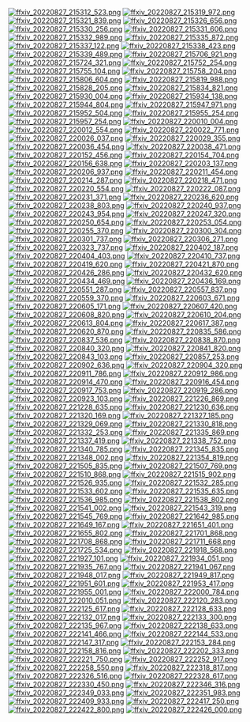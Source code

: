 [![ffxiv_20220827_215312_523.png](./image_e_thumb/ffxiv_20220827_215312_523.png.thumb.jpg)](./image_e/ffxiv_20220827_215312_523.png) 
[![ffxiv_20220827_215319_972.png](./image_e_thumb/ffxiv_20220827_215319_972.png.thumb.jpg)](./image_e/ffxiv_20220827_215319_972.png) 
[![ffxiv_20220827_215321_839.png](./image_e_thumb/ffxiv_20220827_215321_839.png.thumb.jpg)](./image_e/ffxiv_20220827_215321_839.png) 
[![ffxiv_20220827_215326_656.png](./image_e_thumb/ffxiv_20220827_215326_656.png.thumb.jpg)](./image_e/ffxiv_20220827_215326_656.png) 
[![ffxiv_20220827_215330_256.png](./image_e_thumb/ffxiv_20220827_215330_256.png.thumb.jpg)](./image_e/ffxiv_20220827_215330_256.png) 
[![ffxiv_20220827_215331_606.png](./image_e_thumb/ffxiv_20220827_215331_606.png.thumb.jpg)](./image_e/ffxiv_20220827_215331_606.png) 
[![ffxiv_20220827_215332_989.png](./image_e_thumb/ffxiv_20220827_215332_989.png.thumb.jpg)](./image_e/ffxiv_20220827_215332_989.png) 
[![ffxiv_20220827_215335_872.png](./image_e_thumb/ffxiv_20220827_215335_872.png.thumb.jpg)](./image_e/ffxiv_20220827_215335_872.png) 
[![ffxiv_20220827_215337_122.png](./image_e_thumb/ffxiv_20220827_215337_122.png.thumb.jpg)](./image_e/ffxiv_20220827_215337_122.png) 
[![ffxiv_20220827_215338_423.png](./image_e_thumb/ffxiv_20220827_215338_423.png.thumb.jpg)](./image_e/ffxiv_20220827_215338_423.png) 
[![ffxiv_20220827_215339_489.png](./image_e_thumb/ffxiv_20220827_215339_489.png.thumb.jpg)](./image_e/ffxiv_20220827_215339_489.png) 
[![ffxiv_20220827_215706_921.png](./image_e_thumb/ffxiv_20220827_215706_921.png.thumb.jpg)](./image_e/ffxiv_20220827_215706_921.png) 
[![ffxiv_20220827_215724_321.png](./image_e_thumb/ffxiv_20220827_215724_321.png.thumb.jpg)](./image_e/ffxiv_20220827_215724_321.png) 
[![ffxiv_20220827_215752_254.png](./image_e_thumb/ffxiv_20220827_215752_254.png.thumb.jpg)](./image_e/ffxiv_20220827_215752_254.png) 
[![ffxiv_20220827_215755_104.png](./image_e_thumb/ffxiv_20220827_215755_104.png.thumb.jpg)](./image_e/ffxiv_20220827_215755_104.png) 
[![ffxiv_20220827_215758_204.png](./image_e_thumb/ffxiv_20220827_215758_204.png.thumb.jpg)](./image_e/ffxiv_20220827_215758_204.png) 
[![ffxiv_20220827_215806_604.png](./image_e_thumb/ffxiv_20220827_215806_604.png.thumb.jpg)](./image_e/ffxiv_20220827_215806_604.png) 
[![ffxiv_20220827_215819_988.png](./image_e_thumb/ffxiv_20220827_215819_988.png.thumb.jpg)](./image_e/ffxiv_20220827_215819_988.png) 
[![ffxiv_20220827_215828_205.png](./image_e_thumb/ffxiv_20220827_215828_205.png.thumb.jpg)](./image_e/ffxiv_20220827_215828_205.png) 
[![ffxiv_20220827_215834_821.png](./image_e_thumb/ffxiv_20220827_215834_821.png.thumb.jpg)](./image_e/ffxiv_20220827_215834_821.png) 
[![ffxiv_20220827_215930_004.png](./image_e_thumb/ffxiv_20220827_215930_004.png.thumb.jpg)](./image_e/ffxiv_20220827_215930_004.png) 
[![ffxiv_20220827_215934_138.png](./image_e_thumb/ffxiv_20220827_215934_138.png.thumb.jpg)](./image_e/ffxiv_20220827_215934_138.png) 
[![ffxiv_20220827_215944_804.png](./image_e_thumb/ffxiv_20220827_215944_804.png.thumb.jpg)](./image_e/ffxiv_20220827_215944_804.png) 
[![ffxiv_20220827_215947_971.png](./image_e_thumb/ffxiv_20220827_215947_971.png.thumb.jpg)](./image_e/ffxiv_20220827_215947_971.png) 
[![ffxiv_20220827_215952_504.png](./image_e_thumb/ffxiv_20220827_215952_504.png.thumb.jpg)](./image_e/ffxiv_20220827_215952_504.png) 
[![ffxiv_20220827_215955_254.png](./image_e_thumb/ffxiv_20220827_215955_254.png.thumb.jpg)](./image_e/ffxiv_20220827_215955_254.png) 
[![ffxiv_20220827_215957_254.png](./image_e_thumb/ffxiv_20220827_215957_254.png.thumb.jpg)](./image_e/ffxiv_20220827_215957_254.png) 
[![ffxiv_20220827_220010_004.png](./image_e_thumb/ffxiv_20220827_220010_004.png.thumb.jpg)](./image_e/ffxiv_20220827_220010_004.png) 
[![ffxiv_20220827_220012_554.png](./image_e_thumb/ffxiv_20220827_220012_554.png.thumb.jpg)](./image_e/ffxiv_20220827_220012_554.png) 
[![ffxiv_20220827_220022_771.png](./image_e_thumb/ffxiv_20220827_220022_771.png.thumb.jpg)](./image_e/ffxiv_20220827_220022_771.png) 
[![ffxiv_20220827_220026_037.png](./image_e_thumb/ffxiv_20220827_220026_037.png.thumb.jpg)](./image_e/ffxiv_20220827_220026_037.png) 
[![ffxiv_20220827_220029_355.png](./image_e_thumb/ffxiv_20220827_220029_355.png.thumb.jpg)](./image_e/ffxiv_20220827_220029_355.png) 
[![ffxiv_20220827_220036_454.png](./image_e_thumb/ffxiv_20220827_220036_454.png.thumb.jpg)](./image_e/ffxiv_20220827_220036_454.png) 
[![ffxiv_20220827_220038_471.png](./image_e_thumb/ffxiv_20220827_220038_471.png.thumb.jpg)](./image_e/ffxiv_20220827_220038_471.png) 
[![ffxiv_20220827_220152_456.png](./image_e_thumb/ffxiv_20220827_220152_456.png.thumb.jpg)](./image_e/ffxiv_20220827_220152_456.png) 
[![ffxiv_20220827_220154_704.png](./image_e_thumb/ffxiv_20220827_220154_704.png.thumb.jpg)](./image_e/ffxiv_20220827_220154_704.png) 
[![ffxiv_20220827_220156_638.png](./image_e_thumb/ffxiv_20220827_220156_638.png.thumb.jpg)](./image_e/ffxiv_20220827_220156_638.png) 
[![ffxiv_20220827_220203_137.png](./image_e_thumb/ffxiv_20220827_220203_137.png.thumb.jpg)](./image_e/ffxiv_20220827_220203_137.png) 
[![ffxiv_20220827_220206_937.png](./image_e_thumb/ffxiv_20220827_220206_937.png.thumb.jpg)](./image_e/ffxiv_20220827_220206_937.png) 
[![ffxiv_20220827_220211_454.png](./image_e_thumb/ffxiv_20220827_220211_454.png.thumb.jpg)](./image_e/ffxiv_20220827_220211_454.png) 
[![ffxiv_20220827_220214_287.png](./image_e_thumb/ffxiv_20220827_220214_287.png.thumb.jpg)](./image_e/ffxiv_20220827_220214_287.png) 
[![ffxiv_20220827_220218_471.png](./image_e_thumb/ffxiv_20220827_220218_471.png.thumb.jpg)](./image_e/ffxiv_20220827_220218_471.png) 
[![ffxiv_20220827_220220_554.png](./image_e_thumb/ffxiv_20220827_220220_554.png.thumb.jpg)](./image_e/ffxiv_20220827_220220_554.png) 
[![ffxiv_20220827_220222_087.png](./image_e_thumb/ffxiv_20220827_220222_087.png.thumb.jpg)](./image_e/ffxiv_20220827_220222_087.png) 
[![ffxiv_20220827_220231_371.png](./image_e_thumb/ffxiv_20220827_220231_371.png.thumb.jpg)](./image_e/ffxiv_20220827_220231_371.png) 
[![ffxiv_20220827_220236_620.png](./image_e_thumb/ffxiv_20220827_220236_620.png.thumb.jpg)](./image_e/ffxiv_20220827_220236_620.png) 
[![ffxiv_20220827_220238_803.png](./image_e_thumb/ffxiv_20220827_220238_803.png.thumb.jpg)](./image_e/ffxiv_20220827_220238_803.png) 
[![ffxiv_20220827_220240_937.png](./image_e_thumb/ffxiv_20220827_220240_937.png.thumb.jpg)](./image_e/ffxiv_20220827_220240_937.png) 
[![ffxiv_20220827_220243_954.png](./image_e_thumb/ffxiv_20220827_220243_954.png.thumb.jpg)](./image_e/ffxiv_20220827_220243_954.png) 
[![ffxiv_20220827_220247_320.png](./image_e_thumb/ffxiv_20220827_220247_320.png.thumb.jpg)](./image_e/ffxiv_20220827_220247_320.png) 
[![ffxiv_20220827_220250_654.png](./image_e_thumb/ffxiv_20220827_220250_654.png.thumb.jpg)](./image_e/ffxiv_20220827_220250_654.png) 
[![ffxiv_20220827_220253_054.png](./image_e_thumb/ffxiv_20220827_220253_054.png.thumb.jpg)](./image_e/ffxiv_20220827_220253_054.png) 
[![ffxiv_20220827_220255_370.png](./image_e_thumb/ffxiv_20220827_220255_370.png.thumb.jpg)](./image_e/ffxiv_20220827_220255_370.png) 
[![ffxiv_20220827_220300_304.png](./image_e_thumb/ffxiv_20220827_220300_304.png.thumb.jpg)](./image_e/ffxiv_20220827_220300_304.png) 
[![ffxiv_20220827_220301_737.png](./image_e_thumb/ffxiv_20220827_220301_737.png.thumb.jpg)](./image_e/ffxiv_20220827_220301_737.png) 
[![ffxiv_20220827_220306_271.png](./image_e_thumb/ffxiv_20220827_220306_271.png.thumb.jpg)](./image_e/ffxiv_20220827_220306_271.png) 
[![ffxiv_20220827_220323_737.png](./image_e_thumb/ffxiv_20220827_220323_737.png.thumb.jpg)](./image_e/ffxiv_20220827_220323_737.png) 
[![ffxiv_20220827_220402_187.png](./image_e_thumb/ffxiv_20220827_220402_187.png.thumb.jpg)](./image_e/ffxiv_20220827_220402_187.png) 
[![ffxiv_20220827_220404_403.png](./image_e_thumb/ffxiv_20220827_220404_403.png.thumb.jpg)](./image_e/ffxiv_20220827_220404_403.png) 
[![ffxiv_20220827_220410_737.png](./image_e_thumb/ffxiv_20220827_220410_737.png.thumb.jpg)](./image_e/ffxiv_20220827_220410_737.png) 
[![ffxiv_20220827_220419_620.png](./image_e_thumb/ffxiv_20220827_220419_620.png.thumb.jpg)](./image_e/ffxiv_20220827_220419_620.png) 
[![ffxiv_20220827_220421_870.png](./image_e_thumb/ffxiv_20220827_220421_870.png.thumb.jpg)](./image_e/ffxiv_20220827_220421_870.png) 
[![ffxiv_20220827_220426_286.png](./image_e_thumb/ffxiv_20220827_220426_286.png.thumb.jpg)](./image_e/ffxiv_20220827_220426_286.png) 
[![ffxiv_20220827_220432_620.png](./image_e_thumb/ffxiv_20220827_220432_620.png.thumb.jpg)](./image_e/ffxiv_20220827_220432_620.png) 
[![ffxiv_20220827_220434_469.png](./image_e_thumb/ffxiv_20220827_220434_469.png.thumb.jpg)](./image_e/ffxiv_20220827_220434_469.png) 
[![ffxiv_20220827_220436_169.png](./image_e_thumb/ffxiv_20220827_220436_169.png.thumb.jpg)](./image_e/ffxiv_20220827_220436_169.png) 
[![ffxiv_20220827_220551_287.png](./image_e_thumb/ffxiv_20220827_220551_287.png.thumb.jpg)](./image_e/ffxiv_20220827_220551_287.png) 
[![ffxiv_20220827_220557_837.png](./image_e_thumb/ffxiv_20220827_220557_837.png.thumb.jpg)](./image_e/ffxiv_20220827_220557_837.png) 
[![ffxiv_20220827_220559_370.png](./image_e_thumb/ffxiv_20220827_220559_370.png.thumb.jpg)](./image_e/ffxiv_20220827_220559_370.png) 
[![ffxiv_20220827_220603_671.png](./image_e_thumb/ffxiv_20220827_220603_671.png.thumb.jpg)](./image_e/ffxiv_20220827_220603_671.png) 
[![ffxiv_20220827_220605_171.png](./image_e_thumb/ffxiv_20220827_220605_171.png.thumb.jpg)](./image_e/ffxiv_20220827_220605_171.png) 
[![ffxiv_20220827_220607_420.png](./image_e_thumb/ffxiv_20220827_220607_420.png.thumb.jpg)](./image_e/ffxiv_20220827_220607_420.png) 
[![ffxiv_20220827_220608_820.png](./image_e_thumb/ffxiv_20220827_220608_820.png.thumb.jpg)](./image_e/ffxiv_20220827_220608_820.png) 
[![ffxiv_20220827_220610_204.png](./image_e_thumb/ffxiv_20220827_220610_204.png.thumb.jpg)](./image_e/ffxiv_20220827_220610_204.png) 
[![ffxiv_20220827_220613_804.png](./image_e_thumb/ffxiv_20220827_220613_804.png.thumb.jpg)](./image_e/ffxiv_20220827_220613_804.png) 
[![ffxiv_20220827_220617_387.png](./image_e_thumb/ffxiv_20220827_220617_387.png.thumb.jpg)](./image_e/ffxiv_20220827_220617_387.png) 
[![ffxiv_20220827_220620_870.png](./image_e_thumb/ffxiv_20220827_220620_870.png.thumb.jpg)](./image_e/ffxiv_20220827_220620_870.png) 
[![ffxiv_20220827_220835_586.png](./image_e_thumb/ffxiv_20220827_220835_586.png.thumb.jpg)](./image_e/ffxiv_20220827_220835_586.png) 
[![ffxiv_20220827_220837_536.png](./image_e_thumb/ffxiv_20220827_220837_536.png.thumb.jpg)](./image_e/ffxiv_20220827_220837_536.png) 
[![ffxiv_20220827_220838_870.png](./image_e_thumb/ffxiv_20220827_220838_870.png.thumb.jpg)](./image_e/ffxiv_20220827_220838_870.png) 
[![ffxiv_20220827_220840_320.png](./image_e_thumb/ffxiv_20220827_220840_320.png.thumb.jpg)](./image_e/ffxiv_20220827_220840_320.png) 
[![ffxiv_20220827_220841_820.png](./image_e_thumb/ffxiv_20220827_220841_820.png.thumb.jpg)](./image_e/ffxiv_20220827_220841_820.png) 
[![ffxiv_20220827_220843_103.png](./image_e_thumb/ffxiv_20220827_220843_103.png.thumb.jpg)](./image_e/ffxiv_20220827_220843_103.png) 
[![ffxiv_20220827_220857_253.png](./image_e_thumb/ffxiv_20220827_220857_253.png.thumb.jpg)](./image_e/ffxiv_20220827_220857_253.png) 
[![ffxiv_20220827_220902_636.png](./image_e_thumb/ffxiv_20220827_220902_636.png.thumb.jpg)](./image_e/ffxiv_20220827_220902_636.png) 
[![ffxiv_20220827_220904_320.png](./image_e_thumb/ffxiv_20220827_220904_320.png.thumb.jpg)](./image_e/ffxiv_20220827_220904_320.png) 
[![ffxiv_20220827_220911_786.png](./image_e_thumb/ffxiv_20220827_220911_786.png.thumb.jpg)](./image_e/ffxiv_20220827_220911_786.png) 
[![ffxiv_20220827_220912_986.png](./image_e_thumb/ffxiv_20220827_220912_986.png.thumb.jpg)](./image_e/ffxiv_20220827_220912_986.png) 
[![ffxiv_20220827_220914_470.png](./image_e_thumb/ffxiv_20220827_220914_470.png.thumb.jpg)](./image_e/ffxiv_20220827_220914_470.png) 
[![ffxiv_20220827_220916_454.png](./image_e_thumb/ffxiv_20220827_220916_454.png.thumb.jpg)](./image_e/ffxiv_20220827_220916_454.png) 
[![ffxiv_20220827_220917_753.png](./image_e_thumb/ffxiv_20220827_220917_753.png.thumb.jpg)](./image_e/ffxiv_20220827_220917_753.png) 
[![ffxiv_20220827_220919_286.png](./image_e_thumb/ffxiv_20220827_220919_286.png.thumb.jpg)](./image_e/ffxiv_20220827_220919_286.png) 
[![ffxiv_20220827_220923_103.png](./image_e_thumb/ffxiv_20220827_220923_103.png.thumb.jpg)](./image_e/ffxiv_20220827_220923_103.png) 
[![ffxiv_20220827_221226_869.png](./image_e_thumb/ffxiv_20220827_221226_869.png.thumb.jpg)](./image_e/ffxiv_20220827_221226_869.png) 
[![ffxiv_20220827_221228_635.png](./image_e_thumb/ffxiv_20220827_221228_635.png.thumb.jpg)](./image_e/ffxiv_20220827_221228_635.png) 
[![ffxiv_20220827_221230_636.png](./image_e_thumb/ffxiv_20220827_221230_636.png.thumb.jpg)](./image_e/ffxiv_20220827_221230_636.png) 
[![ffxiv_20220827_221320_169.png](./image_e_thumb/ffxiv_20220827_221320_169.png.thumb.jpg)](./image_e/ffxiv_20220827_221320_169.png) 
[![ffxiv_20220827_221327_185.png](./image_e_thumb/ffxiv_20220827_221327_185.png.thumb.jpg)](./image_e/ffxiv_20220827_221327_185.png) 
[![ffxiv_20220827_221329_069.png](./image_e_thumb/ffxiv_20220827_221329_069.png.thumb.jpg)](./image_e/ffxiv_20220827_221329_069.png) 
[![ffxiv_20220827_221330_818.png](./image_e_thumb/ffxiv_20220827_221330_818.png.thumb.jpg)](./image_e/ffxiv_20220827_221330_818.png) 
[![ffxiv_20220827_221332_253.png](./image_e_thumb/ffxiv_20220827_221332_253.png.thumb.jpg)](./image_e/ffxiv_20220827_221332_253.png) 
[![ffxiv_20220827_221335_869.png](./image_e_thumb/ffxiv_20220827_221335_869.png.thumb.jpg)](./image_e/ffxiv_20220827_221335_869.png) 
[![ffxiv_20220827_221337_419.png](./image_e_thumb/ffxiv_20220827_221337_419.png.thumb.jpg)](./image_e/ffxiv_20220827_221337_419.png) 
[![ffxiv_20220827_221338_752.png](./image_e_thumb/ffxiv_20220827_221338_752.png.thumb.jpg)](./image_e/ffxiv_20220827_221338_752.png) 
[![ffxiv_20220827_221340_785.png](./image_e_thumb/ffxiv_20220827_221340_785.png.thumb.jpg)](./image_e/ffxiv_20220827_221340_785.png) 
[![ffxiv_20220827_221345_835.png](./image_e_thumb/ffxiv_20220827_221345_835.png.thumb.jpg)](./image_e/ffxiv_20220827_221345_835.png) 
[![ffxiv_20220827_221348_002.png](./image_e_thumb/ffxiv_20220827_221348_002.png.thumb.jpg)](./image_e/ffxiv_20220827_221348_002.png) 
[![ffxiv_20220827_221354_819.png](./image_e_thumb/ffxiv_20220827_221354_819.png.thumb.jpg)](./image_e/ffxiv_20220827_221354_819.png) 
[![ffxiv_20220827_221505_835.png](./image_e_thumb/ffxiv_20220827_221505_835.png.thumb.jpg)](./image_e/ffxiv_20220827_221505_835.png) 
[![ffxiv_20220827_221507_769.png](./image_e_thumb/ffxiv_20220827_221507_769.png.thumb.jpg)](./image_e/ffxiv_20220827_221507_769.png) 
[![ffxiv_20220827_221510_868.png](./image_e_thumb/ffxiv_20220827_221510_868.png.thumb.jpg)](./image_e/ffxiv_20220827_221510_868.png) 
[![ffxiv_20220827_221515_902.png](./image_e_thumb/ffxiv_20220827_221515_902.png.thumb.jpg)](./image_e/ffxiv_20220827_221515_902.png) 
[![ffxiv_20220827_221526_935.png](./image_e_thumb/ffxiv_20220827_221526_935.png.thumb.jpg)](./image_e/ffxiv_20220827_221526_935.png) 
[![ffxiv_20220827_221532_285.png](./image_e_thumb/ffxiv_20220827_221532_285.png.thumb.jpg)](./image_e/ffxiv_20220827_221532_285.png) 
[![ffxiv_20220827_221533_602.png](./image_e_thumb/ffxiv_20220827_221533_602.png.thumb.jpg)](./image_e/ffxiv_20220827_221533_602.png) 
[![ffxiv_20220827_221535_635.png](./image_e_thumb/ffxiv_20220827_221535_635.png.thumb.jpg)](./image_e/ffxiv_20220827_221535_635.png) 
[![ffxiv_20220827_221536_985.png](./image_e_thumb/ffxiv_20220827_221536_985.png.thumb.jpg)](./image_e/ffxiv_20220827_221536_985.png) 
[![ffxiv_20220827_221538_802.png](./image_e_thumb/ffxiv_20220827_221538_802.png.thumb.jpg)](./image_e/ffxiv_20220827_221538_802.png) 
[![ffxiv_20220827_221541_002.png](./image_e_thumb/ffxiv_20220827_221541_002.png.thumb.jpg)](./image_e/ffxiv_20220827_221541_002.png) 
[![ffxiv_20220827_221543_319.png](./image_e_thumb/ffxiv_20220827_221543_319.png.thumb.jpg)](./image_e/ffxiv_20220827_221543_319.png) 
[![ffxiv_20220827_221545_769.png](./image_e_thumb/ffxiv_20220827_221545_769.png.thumb.jpg)](./image_e/ffxiv_20220827_221545_769.png) 
[![ffxiv_20220827_221642_985.png](./image_e_thumb/ffxiv_20220827_221642_985.png.thumb.jpg)](./image_e/ffxiv_20220827_221642_985.png) 
[![ffxiv_20220827_221649_167.png](./image_e_thumb/ffxiv_20220827_221649_167.png.thumb.jpg)](./image_e/ffxiv_20220827_221649_167.png) 
[![ffxiv_20220827_221651_401.png](./image_e_thumb/ffxiv_20220827_221651_401.png.thumb.jpg)](./image_e/ffxiv_20220827_221651_401.png) 
[![ffxiv_20220827_221655_802.png](./image_e_thumb/ffxiv_20220827_221655_802.png.thumb.jpg)](./image_e/ffxiv_20220827_221655_802.png) 
[![ffxiv_20220827_221701_868.png](./image_e_thumb/ffxiv_20220827_221701_868.png.thumb.jpg)](./image_e/ffxiv_20220827_221701_868.png) 
[![ffxiv_20220827_221708_868.png](./image_e_thumb/ffxiv_20220827_221708_868.png.thumb.jpg)](./image_e/ffxiv_20220827_221708_868.png) 
[![ffxiv_20220827_221711_668.png](./image_e_thumb/ffxiv_20220827_221711_668.png.thumb.jpg)](./image_e/ffxiv_20220827_221711_668.png) 
[![ffxiv_20220827_221725_534.png](./image_e_thumb/ffxiv_20220827_221725_534.png.thumb.jpg)](./image_e/ffxiv_20220827_221725_534.png) 
[![ffxiv_20220827_221918_568.png](./image_e_thumb/ffxiv_20220827_221918_568.png.thumb.jpg)](./image_e/ffxiv_20220827_221918_568.png) 
[![ffxiv_20220827_221927_101.png](./image_e_thumb/ffxiv_20220827_221927_101.png.thumb.jpg)](./image_e/ffxiv_20220827_221927_101.png) 
[![ffxiv_20220827_221934_051.png](./image_e_thumb/ffxiv_20220827_221934_051.png.thumb.jpg)](./image_e/ffxiv_20220827_221934_051.png) 
[![ffxiv_20220827_221935_767.png](./image_e_thumb/ffxiv_20220827_221935_767.png.thumb.jpg)](./image_e/ffxiv_20220827_221935_767.png) 
[![ffxiv_20220827_221941_067.png](./image_e_thumb/ffxiv_20220827_221941_067.png.thumb.jpg)](./image_e/ffxiv_20220827_221941_067.png) 
[![ffxiv_20220827_221948_017.png](./image_e_thumb/ffxiv_20220827_221948_017.png.thumb.jpg)](./image_e/ffxiv_20220827_221948_017.png) 
[![ffxiv_20220827_221949_817.png](./image_e_thumb/ffxiv_20220827_221949_817.png.thumb.jpg)](./image_e/ffxiv_20220827_221949_817.png) 
[![ffxiv_20220827_221951_601.png](./image_e_thumb/ffxiv_20220827_221951_601.png.thumb.jpg)](./image_e/ffxiv_20220827_221951_601.png) 
[![ffxiv_20220827_221953_417.png](./image_e_thumb/ffxiv_20220827_221953_417.png.thumb.jpg)](./image_e/ffxiv_20220827_221953_417.png) 
[![ffxiv_20220827_221955_001.png](./image_e_thumb/ffxiv_20220827_221955_001.png.thumb.jpg)](./image_e/ffxiv_20220827_221955_001.png) 
[![ffxiv_20220827_222000_784.png](./image_e_thumb/ffxiv_20220827_222000_784.png.thumb.jpg)](./image_e/ffxiv_20220827_222000_784.png) 
[![ffxiv_20220827_222010_051.png](./image_e_thumb/ffxiv_20220827_222010_051.png.thumb.jpg)](./image_e/ffxiv_20220827_222010_051.png) 
[![ffxiv_20220827_222120_283.png](./image_e_thumb/ffxiv_20220827_222120_283.png.thumb.jpg)](./image_e/ffxiv_20220827_222120_283.png) 
[![ffxiv_20220827_222125_617.png](./image_e_thumb/ffxiv_20220827_222125_617.png.thumb.jpg)](./image_e/ffxiv_20220827_222125_617.png) 
[![ffxiv_20220827_222128_633.png](./image_e_thumb/ffxiv_20220827_222128_633.png.thumb.jpg)](./image_e/ffxiv_20220827_222128_633.png) 
[![ffxiv_20220827_222132_017.png](./image_e_thumb/ffxiv_20220827_222132_017.png.thumb.jpg)](./image_e/ffxiv_20220827_222132_017.png) 
[![ffxiv_20220827_222133_300.png](./image_e_thumb/ffxiv_20220827_222133_300.png.thumb.jpg)](./image_e/ffxiv_20220827_222133_300.png) 
[![ffxiv_20220827_222135_967.png](./image_e_thumb/ffxiv_20220827_222135_967.png.thumb.jpg)](./image_e/ffxiv_20220827_222135_967.png) 
[![ffxiv_20220827_222138_633.png](./image_e_thumb/ffxiv_20220827_222138_633.png.thumb.jpg)](./image_e/ffxiv_20220827_222138_633.png) 
[![ffxiv_20220827_222141_466.png](./image_e_thumb/ffxiv_20220827_222141_466.png.thumb.jpg)](./image_e/ffxiv_20220827_222141_466.png) 
[![ffxiv_20220827_222144_533.png](./image_e_thumb/ffxiv_20220827_222144_533.png.thumb.jpg)](./image_e/ffxiv_20220827_222144_533.png) 
[![ffxiv_20220827_222147_317.png](./image_e_thumb/ffxiv_20220827_222147_317.png.thumb.jpg)](./image_e/ffxiv_20220827_222147_317.png) 
[![ffxiv_20220827_222153_284.png](./image_e_thumb/ffxiv_20220827_222153_284.png.thumb.jpg)](./image_e/ffxiv_20220827_222153_284.png) 
[![ffxiv_20220827_222158_816.png](./image_e_thumb/ffxiv_20220827_222158_816.png.thumb.jpg)](./image_e/ffxiv_20220827_222158_816.png) 
[![ffxiv_20220827_222202_333.png](./image_e_thumb/ffxiv_20220827_222202_333.png.thumb.jpg)](./image_e/ffxiv_20220827_222202_333.png) 
[![ffxiv_20220827_222221_750.png](./image_e_thumb/ffxiv_20220827_222221_750.png.thumb.jpg)](./image_e/ffxiv_20220827_222221_750.png) 
[![ffxiv_20220827_222252_917.png](./image_e_thumb/ffxiv_20220827_222252_917.png.thumb.jpg)](./image_e/ffxiv_20220827_222252_917.png) 
[![ffxiv_20220827_222258_550.png](./image_e_thumb/ffxiv_20220827_222258_550.png.thumb.jpg)](./image_e/ffxiv_20220827_222258_550.png) 
[![ffxiv_20220827_222318_817.png](./image_e_thumb/ffxiv_20220827_222318_817.png.thumb.jpg)](./image_e/ffxiv_20220827_222318_817.png) 
[![ffxiv_20220827_222326_516.png](./image_e_thumb/ffxiv_20220827_222326_516.png.thumb.jpg)](./image_e/ffxiv_20220827_222326_516.png) 
[![ffxiv_20220827_222328_617.png](./image_e_thumb/ffxiv_20220827_222328_617.png.thumb.jpg)](./image_e/ffxiv_20220827_222328_617.png) 
[![ffxiv_20220827_222330_450.png](./image_e_thumb/ffxiv_20220827_222330_450.png.thumb.jpg)](./image_e/ffxiv_20220827_222330_450.png) 
[![ffxiv_20220827_222346_316.png](./image_e_thumb/ffxiv_20220827_222346_316.png.thumb.jpg)](./image_e/ffxiv_20220827_222346_316.png) 
[![ffxiv_20220827_222349_033.png](./image_e_thumb/ffxiv_20220827_222349_033.png.thumb.jpg)](./image_e/ffxiv_20220827_222349_033.png) 
[![ffxiv_20220827_222351_983.png](./image_e_thumb/ffxiv_20220827_222351_983.png.thumb.jpg)](./image_e/ffxiv_20220827_222351_983.png) 
[![ffxiv_20220827_222409_933.png](./image_e_thumb/ffxiv_20220827_222409_933.png.thumb.jpg)](./image_e/ffxiv_20220827_222409_933.png) 
[![ffxiv_20220827_222417_250.png](./image_e_thumb/ffxiv_20220827_222417_250.png.thumb.jpg)](./image_e/ffxiv_20220827_222417_250.png) 
[![ffxiv_20220827_222422_800.png](./image_e_thumb/ffxiv_20220827_222422_800.png.thumb.jpg)](./image_e/ffxiv_20220827_222422_800.png) 
[![ffxiv_20220827_222426_000.png](./image_e_thumb/ffxiv_20220827_222426_000.png.thumb.jpg)](./image_e/ffxiv_20220827_222426_000.png) 
